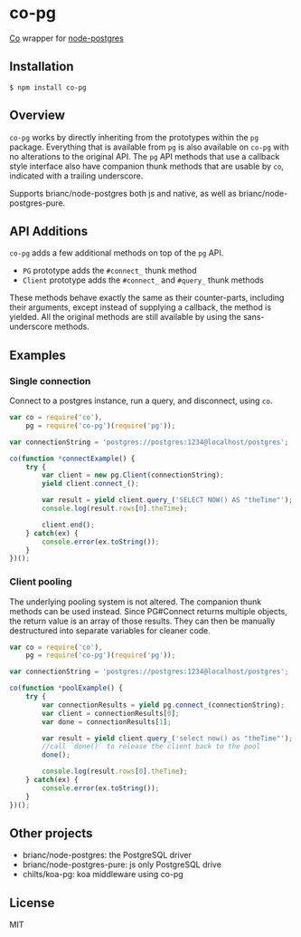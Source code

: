 # co-pg

[Co](https://github.com/visionmedia/co) wrapper for [node-postgres](https://github.com/brianc/node-postgres)

## Installation

```
$ npm install co-pg
```

## Overview

`co-pg` works by directly inheriting from the prototypes within the `pg` package. Everything that is available
from `pg` is also available on `co-pg` with no alterations to the original API. The `pg` API methods that use a
callback style interface also have companion thunk methods that are usable by `co`, indicated with a trailing
underscore.

Supports brianc/node-postgres both js and native, as well as brianc/node-postgres-pure.

## API Additions

`co-pg` adds a few additional methods on top of the `pg` API.

 - `PG` prototype adds the `#connect_` thunk method
 - `Client` prototype adds the `#connect_` and `#query_` thunk methods

These methods behave exactly the same as their counter-parts, including their arguments, except instead of
supplying a callback, the method is yielded. All the original methods are still available by using the
sans-underscore methods.

## Examples

### Single connection

Connect to a postgres instance, run a query, and disconnect, using `co`.

```js
var co = require('co'),
    pg = require('co-pg')(require('pg'));

var connectionString = 'postgres://postgres:1234@localhost/postgres';

co(function *connectExample() {
	try {
		var client = new pg.Client(connectionString);
		yield client.connect_();

		var result = yield client.query_('SELECT NOW() AS "theTime"');
		console.log(result.rows[0].theTime);

		client.end();
	} catch(ex) {
		console.error(ex.toString());
	}
})();
```

### Client pooling

The underlying pooling system is not altered. The companion thunk methods can be used instead. Since PG#Connect
returns multiple objects, the return value is an array of those results. They can then be manually destructured
into separate variables for cleaner code.

```js
var co = require('co'),
    pg = require('co-pg')(require('pg'));

var connectionString = 'postgres://postgres:1234@localhost/postgres';

co(function *poolExample() {
	try {
		var connectionResults = yield pg.connect_(connectionString);
		var client = connectionResults[0];
		var done = connectionResults[1];

		var result = yield client.query_('select now() as "theTime"');
		//call `done()` to release the client back to the pool
		done();

		console.log(result.rows[0].theTime);
	} catch(ex) {
		console.error(ex.toString());
	}
})();
```

## Other projects

- brianc/node-postgres: the PostgreSQL driver
- brianc/node-postgres-pure: js only PostgreSQL drive
- chilts/koa-pg: koa middleware using co-pg

## License
MIT
